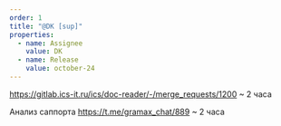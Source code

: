 ```yaml
---
order: 1
title: "@DK [sup]"
properties:
  - name: Assignee
    value: DK
  - name: Release
    value: october-24
---
```


<https://gitlab.ics-it.ru/ics/doc-reader/-/merge_requests/1200> \~ 2 часа

Анализ саппорта <https://t.me/gramax_chat/889> \~ 2 часа